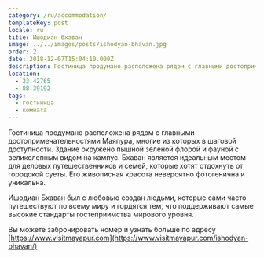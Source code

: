 ```yaml
---
category: /ru/accommodation/
templateKey: post
locale: ru
title: Ишодиан бхаван
image: ../../images/posts/ishodyan-bhavan.jpg
order: 2
date: 2018-12-07T15:04:10.000Z
description: Гостиница продумано расположена рядом с главными достопримечательностями Маяпура, многие из которых в шаговой доступности и окружена пышной зеленой флорой и фауной с великолепным видом на кампус.
location:
  - 23.42765
  - 88.39192
tags:
  - гостиница
  - комната
---
```


Гостиница продумано расположена рядом с главными достопримечательностями Маяпура, многие из которых в шаговой доступности.
Здание окружено пышной зеленой флорой и фауной с великолепным видом на кампус. Бхаван является идеальным местом для деловых путешественников и семей, которые хотят отдохнуть от городской суеты. Его живописная красота невероятно фотогенична и уникальна.

Ишодиан Бхаван был с любовью создан людьми, которые сами часто путешествуют по всему миру и гордятся тем, что поддерживают самые высокие стандарты гостеприимства мирового уровня.

Вы можете забронировать номер и узнать больше по адресу [https://www.visitmayapur.com](https://www.visitmayapur.com/ishodyan-bhavan/)
